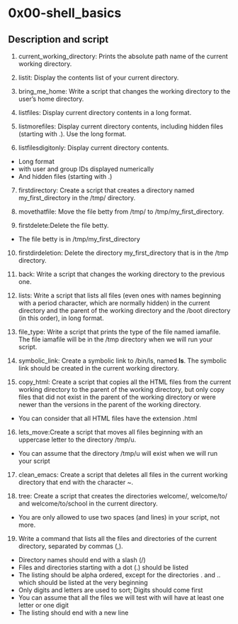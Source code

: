 # 0x00-shell_basics

## Description and script

1. current_working_directory: Prints the absolute path name of the current working directory.

2. listit: Display the contents list of your current directory.

3. bring_me_home: Write a script that changes the working directory to the user’s home directory.

4. listfiles: Display current directory contents in a long format.

5. listmorefiles: Display current directory contents, including hidden files (starting with .). Use the long format.

6. listfilesdigitonly: Display current directory contents.
* Long format
* with user and group IDs displayed numerically
* And hidden files (starting with .)

7. firstdirectory: Create a script that creates a directory named my_first_directory in the /tmp/ directory.

8.  movethatfile: Move the file betty from /tmp/ to /tmp/my_first_directory.

9. firstdelete:Delete the file betty.
* The file betty is in /tmp/my_first_directory

10. firstdirdeletion: Delete the directory my_first_directory that is in the /tmp directory.

11. back: Write a script that changes the working directory to the previous one.

12. lists: Write a script that lists all files (even ones with names beginning with a period character, which are normally hidden) in the current directory and the parent of the working directory and the /boot directory (in this order), in long format.

13. file_type: Write a script that prints the type of the file named iamafile. The file iamafile will be in the /tmp directory when we will run your script.

14. symbolic_link: Create a symbolic link to /bin/ls, named __ls__. The symbolic link should be created in the current working directory.

15. copy_html: Create a script that copies all the HTML files from the current working directory to the parent of the working directory, but only copy files that did not exist in the parent of the working directory or were newer than the versions in the parent of the working directory.
* You can consider that all HTML files have the extension .html

16. lets_move:Create a script that moves all files beginning with an uppercase letter to the directory /tmp/u.
* You can assume that the directory /tmp/u will exist when we will run your script

17. clean_emacs: Create a script that deletes all files in the current working directory that end with the character ~.

18. tree: Create a script that creates the directories welcome/, welcome/to/ and welcome/to/school in the current directory.
* You are only allowed to use two spaces (and lines) in your script, not more.

19. Write a command that lists all the files and directories of the current directory, separated by commas (,).
* Directory names should end with a slash (/)
* Files and directories starting with a dot (.) should be listed
* The listing should be alpha ordered, except for the directories . and .. which should be listed at the very beginning
* Only digits and letters are used to sort; Digits should come first
* You can assume that all the files we will test with will have at least one letter or one digit
* The listing should end with a new line

